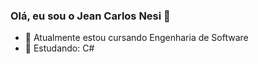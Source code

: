 ### Olá, eu sou o Jean Carlos Nesi 👋

- 🔭 Atualmente estou cursando Engenharia de Software
- 🌱 Estudando: C#
